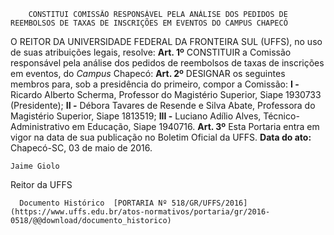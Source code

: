         CONSTITUI COMISSÃO RESPONSÁVEL PELA ANÁLISE DOS PEDIDOS DE REEMBOLSOS DE TAXAS DE INSCRIÇÕES EM EVENTOS DO CAMPUS CHAPECÓ  

 O REITOR DA UNIVERSIDADE FEDERAL DA FRONTEIRA SUL (UFFS), no uso de suas atribuições legais, resolve:   **Art. 1º** CONSTITUIR a Comissão responsável pela análise dos pedidos de reembolsos de taxas de inscrições em eventos, do *Campus* Chapecó:   **Art. 2º** DESIGNAR os seguintes membros para, sob a presidência do primeiro, compor a Comissão: **I -** Ricardo Alberto Scherma, Professor do Magistério Superior, Siape 1930733 (Presidente); **II -** Débora Tavares de Resende e Silva Abate, Professora do Magistério Superior, Siape 1813519; **III -** Luciano Adílio Alves, Técnico-Administrativo em Educação, Siape 1940716.   **Art. 3º** Esta Portaria entra em vigor na data de sua publicação no Boletim Oficial da UFFS.      **Data do ato:** Chapecó-SC, 03 de maio de 2016.   
 

    Jaime Giolo   
 Reitor da UFFS 

      Documento Histórico  [PORTARIA Nº 518/GR/UFFS/2016](https://www.uffs.edu.br/atos-normativos/portaria/gr/2016-0518/@@download/documento_historico)     
      